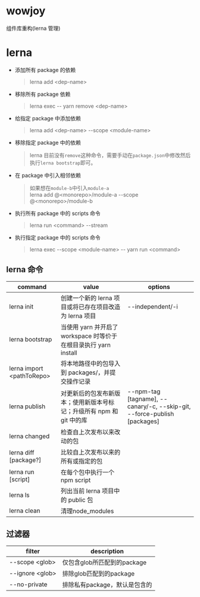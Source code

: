 # wowjoy

组件库重构(lerna 管理)

# lerna

- 添加所有 package 的依赖
  > lerna add \<dep-name>
- 移除所有 package 依赖
  > lerna exec -- yarn remove \<dep-name>
- 给指定 package 中添加依赖
  > lerna add \<dep-name> --scope \<module-name>
- 移除指定 package 中的依赖
  > lerna 目前没有`remove`这种命令，需要手动在`package.json`中修改然后执行`lerna bootstrap`即可。
- 在 package 中引入相邻依赖
  > 如果想在`module-b`中引入`module-a`  
  > lerna add @\<monorepo>/module-a --scope @\<monorepo>/module-b
- 执行所有 package 中的 scripts 命令
  > lerna run \<command> --stream
- 执行指定 package 中的 scripts 命令
  > lerna exec --scope \<module-name> -- yarn run \<command>

## lerna 命令

| command | value | options |
| --- | --- | --- |
| lerna init | 创建一个新的 lerna 项目或将已存在项目改造为 lerna 项目 | --independent/-i |
| lerna bootstrap | 当使用 yarn 并开启了 workspace 时等价于在根目录执行 yarn install |  |
| lerna import \<pathToRepo> | 将本地路径<pathToRepo>中的包导入到 packages/<directory-name>，并提交操作记录 |  |
| lerna publish | 对更新后的包发布新版本；使用新版本号标记；升级所有 npm 和 git 中的库 | --npm-tag [tagname], --canary/-c, --skip-git, --force-publish [packages] |
| lerna changed | 检查自上次发布以来改动的包 |  |
| lerna diff [package?] | 比较自上次发布以来的所有或指定的包 |  |
| lerna run [script] | 在每个包中执行一个 npm script |  |
| lerna ls | 列出当前 lerna 项目中的 public 包 |  |
| lerna clean | 清理node_modules |  |

## 过滤器
|filter|description|
|---|---|
|--scope \<glob>|仅包含glob所匹配到的package
|--ignore \<glob>|排除glob匹配到的package
|--no-private|排除私有package，默认是包含的
